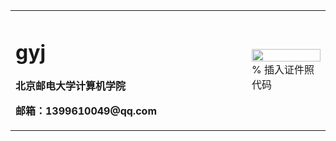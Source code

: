 <table border="0">
  <tr>
    <td width="75%">
      <h1>gyj</h1>
      <p><b>北京邮电大学计算机学院</b></p>
      <p><b>邮箱：1399610049@qq.com</b></p>
    </td>
    <td width="25%">
      <img src="/zhengjianzhao.jpg" width="100%">      % 插入证件照代码
    </td>
  </tr>
</table>

